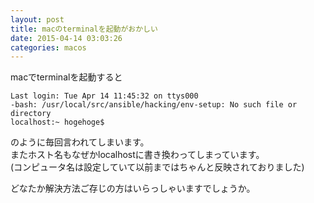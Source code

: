 ```yaml
---
layout: post
title: macのterminalを起動がおかしい
date: 2015-04-14 03:03:26
categories: macos
---
```

<!-- {% raw %} -->
<p>macでterminalを起動すると</p>

<pre><code>Last login: Tue Apr 14 11:45:32 on ttys000
-bash: /usr/local/src/ansible/hacking/env-setup: No such file or directory
localhost:~ hogehoge$
</code></pre>

<p>のように毎回言われてしまいます。<br>
またホスト名もなぜかlocalhostに書き換わってしまっています。<br>
(コンピュータ名は設定していて以前まではちゃんと反映されておりました)</p>

<p>どなたか解決方法ご存じの方はいらっしゃいますでしょうか。</p>
<!-- {% endraw %} -->
